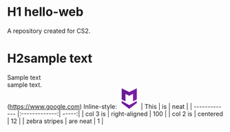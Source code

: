 # H1 hello-web
A repository created for CS2.
# H2sample text
   Sample text  
   sample text.  
(https://www.google.com)
Inline-style: 
![alt text](https://github.com/adam-p/markdown-here/raw/master/src/common/images/icon48.png "Logo Title Text 1")
| This          | is            | neat  |
| ------------- |:-------------:| -----:|
| col 3 is      | right-aligned | 100   |
| col 2 is      | centered      | 12    |
| zebra stripes | are neat      | 1     |

